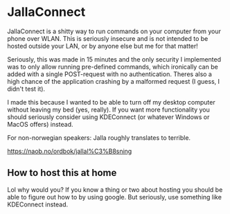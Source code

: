 # JallaConnect

JallaConnect is a shitty way to run commands on your computer from your phone over WLAN. This is seriously insecure and is not intended to be hosted outside your LAN, or by anyone else but me for that matter!

Seriously, this was made in 15 minutes and the only security I implemented was to only allow running pre-defined commands, which ironically can be added with a single POST-request with no authentication. Theres also a high chance of the application crashing by a malformed request (I guess, I didn't test it).

I made this because I wanted to be able to turn off my desktop computer without leaving my bed (yes, really). If you want more functionality you should seriously consider using KDEConnect (or whatever Windows or MacOS offers) instead.

For non-norwegian speakers: Jalla roughly translates to terrible.

https://naob.no/ordbok/jallal%C3%B8sning

## How to host this at home

Lol why would you? If you know a thing or two about hosting you should be able to figure out how to by using google. But seriously, use something like KDEConnect instead.